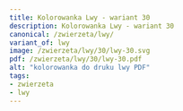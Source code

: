 ```yaml
---
title: Kolorowanka Lwy - wariant 30
description: Kolorowanka Lwy - wariant 30
canonical: /zwierzeta/lwy/
variant_of: lwy
image: /zwierzeta/lwy/30/lwy-30.svg
pdf: /zwierzeta/lwy/30/lwy-30.pdf
alt: "kolorowanka do druku lwy PDF"
tags:
- zwierzeta
- lwy
---
```

